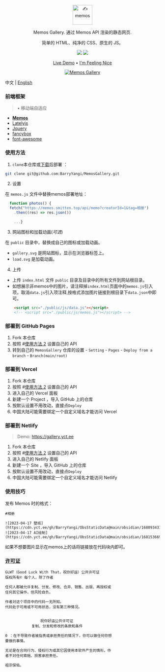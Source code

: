 <p align="center"><a href="https://usememos.com"><img height="64px" src="https://raw.githubusercontent.com/BarryYangi/MemosGallery/master/public/logo-full.webp" alt="✍️ memos" /></a></p>

<p align="center">Memos Gallery. 通过 Memos API 渲染的静态网页.</p>
<p align="center">简单的 HTML、纯净的 CSS、原生的 JS。</p>

<p align="center">
  <img src="https://img.shields.io/badge/Memos-Gallery-orange" />
  <img src="https://img.shields.io/badge/Author-Barry-brightgreen" />
</p>

<p align="center">
  <a href="https://gallery.yct.ee/">Live Demo</a> •
  <a href="https://www.barryi.me/personal/memosp/" target="_blank" rel="noopener noreferrer" class="pure-menu-link">I'm Feeling Nice</a>
</p>

<p align="center">
  <a href="https://gallery.yct.ee/" target="_blank"><img alt="Memos Gallery" src="https://raw.githubusercontent.com/BarryYangi/MemosGallery/master/screenshot.png"></a>
</p>

中文 | [English](./README.md)

### 前端框架

> • 移动端自适应  

- [**Memos**](https://github.com/usememos/memos)
- [Latelyjs](https://github.com/Tokinx/lately)
- [Jquery](https://github.com/jquery/jquery)
- [fancybox](https://github.com/fancyapps/fancybox)
- [font-awesome](https://github.com/FortAwesome/Font-Awesome)

### 使用方法

1. `clone`本仓库或[下载](https://github.com/BarryYangi/MemosGallery/archive/refs/heads/master.zip)后部署 ：

```bash
git clone git@github.com:BarryYangi/MemosGallery.git
```

2. 设置

在 `memos.js` 文件中替换memos部署地址：

```javascript
  function photos() {
  fetch("https://memos.smitten.top/api/memo?creatorId=1&tag=相册")
    .then((res) => res.json())
    
    ...}
```

3. 网站图标和加载动画(*可选*)

 在 `public` 目录中，替换成自己的图标或加载动画。

- `gallery.svg` 是网站图标，显示在浏览器标签上。
- `load.svg` 是加载动画。

4. 上传

- 上传 `index.html` 文件 `public` 目录及目录中的所有文件到网站根目录。
- 如想展示非memos中的图片，请注释掉`index.html`页面中的`memos.js`引入项，取消`data.js`引入项注释,按格式添加图片链接到根目录下`data.json`中即可。

```html
    <script src="./public/js/data.js"></script>
    <!-- <script src="./public/js/memos.js"></script> -->
```

### 部署到 GitHub Pages

1. Fork 本仓库
2. 按照 #[使用方法.2]() 设置自己的 API
3. 转到自己的 `MemosGallery` 仓库的设置 - `Setting` - `Pages` - `Deploy from a branch` - `Branch(main/root)`

### 部署到 Vercel

1. Fork 本仓库
2. 按照 #[使用方法.2]() 设置自己的 API
3. 进入自己的 Vercel 面板
4. 新建一个 Project ，导入 GitHub 上的仓库
5. 按默认设置不用改动，直接点`Deploy`
6. 中国大陆可能需要绑定一个自定义域名才能访问 Vercel

### 部署到 Netlify

> Demo: <https://gallery.yct.ee>

1. Fork 本仓库
2. 按照 #[使用方法.2]() 设置自己的 API
3. 进入自己的 Netlify 面板
4. 新建一个 Site ，导入 GitHub 上的仓库
5. 按默认设置不用改动，直接点`Deploy`
6. 中国大陆可能需要绑定一个自定义域名才能访问 Netlify

### 使用技巧

发布 Memos 时的格式：

```
#相册 

![2023-04-17 壁纸](https://cdn.yct.ee/gh/BarryYangi/ObsStaticData@main/obsidian/16809343100005b75gn.jpg)
![2023-04-17 AI绘制](https://cdn.yct.ee/gh/BarryYangi/ObsStaticData@main/obsidian/1681536694000vdr30v.png)

```

如果不想要图片显示在memos上的话将链接放在代码块内即可。




### [许可证](https://github.com/me-shaon/GLWTPL)

```
GLWT（Good Luck With That，祝你好运）公共许可证
版权所有© 每个人，除了作者

任何人都被允许复制、分发、修改、合并、销售、出版、再授权或
任何其它操作，但风险自负。

作者对这个项目中的代码一无所知。
代码处于可用或不可用状态，没有第三种情况。


                祝你好运公共许可证
            复制、分发和修改的条款和条件

0 ：在不导致作者被指责或承担责任的情况下，你可以做任何你想
要做的事情。

无论是在合同行为、侵权行为或其它因使用本软件产生的情形，作
者不对任何索赔、损害承担责任。

祖宗保佑。
```